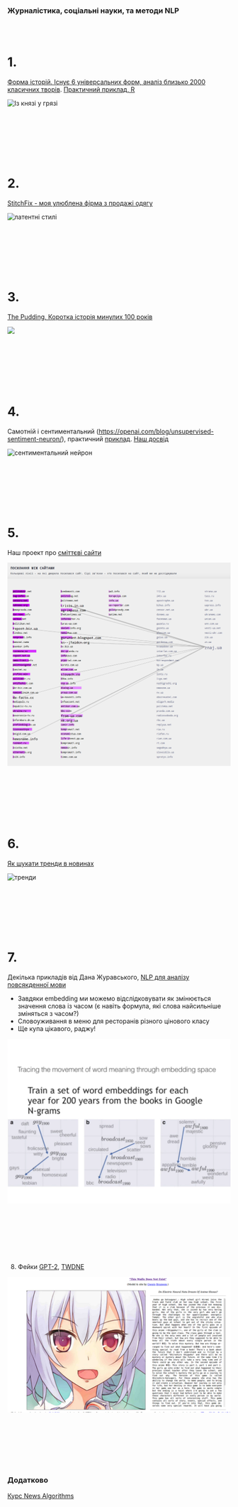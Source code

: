 ### Журналістика, соціальні науки, та методи NLP

<br><br>

# 1.  
[Форма історій. Існує 6 універсальних форм, аналіз близько 2000 класичних творів](http://www.bbc.com/culture/story/20180525-every-story-in-the-world-has-one-of-these-six-basic-plots). [Практичний приклад, R](https://juliasilge.com/blog/you-must-allow-me/)

![Із князі у грязі](http://ichef.bbci.co.uk/wwfeatures/wm/live/1600_900/images/live/p0/68/67/p06867yw.jpg)


<br><br><br><br><br><br>

# 2.

[StitchFix - моя улюблена фірма з продажі одягу](https://multithreaded.stitchfix.com/blog/)

![латентні стилі](https://multithreaded.stitchfix.com/assets/posts/2018-06-28-latent-style/matrixfactorization.png)


<br><br><br><br><br><br>

# 3. 

[The Pudding, Коротка історія минулих 100 років](https://pudding.cool/2018/12/brief-history/)

![](https://pudding.cool/2018/12/brief-history/assets/images/Maxomatic_Pudding_NYT_LAYERS.png)


<br><br><br><br><br><br>



# 4.

Самотній і сентиментальний (https://openai.com/blog/unsupervised-sentiment-neuron/), практичний [приклад](https://rakeshchada.github.io/Sentiment-Neuron.html). [Наш досвід](https://nadiarom.github.io/state_per_word/) 

![сентиментальний нейрон](https://openai.com/content/images/2017/04/image03-1.png)

<br><br><br><br><br><br>


# 5.

Наш проект про [сміттєві сайти](http://texty.org.ua/d/2018/mnews/)

![picture](bad_news.png)

<br><br><br><br><br><br>


# 6. 
[Як шукати тренди в новинах](https://www.tjpalanca.com/2017/03/facebook-news-topic-modeling.html) 

![тренди](https://www.tjpalanca.com/figures/20170309-news-landscape-map.png)


<br><br><br><br><br><br>

# 7. 
Декілька прикладів від Дана Журавського, [NLP для аналізу повсякденної мови](https://vimeo.com/193477678) 
 - Завдяки embedding ми можемо відслідковувати як змінюється значення слова із часом (є навіть формула, які слова найсильніше зміняться з часом?)
 - Словоуживання в меню для ресторанів різного цінового класу 
 - Ще купа цікавого, раджу!

![еволюція](juraffski_word_meaning.png)

<br><br><br><br><br><br>


8. Фейки [GPT-2](https://openai.com/blog/better-language-models/), 
[TWDNE](https://www.gwern.net/TWDNE)


![](twdne.png)


<br><br><br><br><br><br>




### Додатково
[Курс News Algorithms](https://journalismcourses.org/resource/alg0119.html) 



